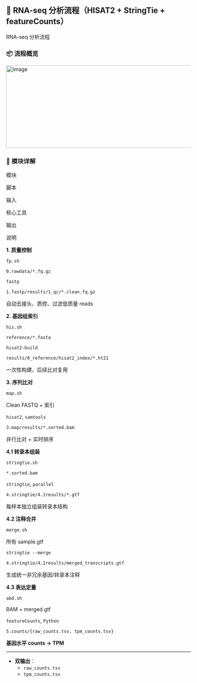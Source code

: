 ## 🧬 RNA-seq 分析流程（HISAT2 + StringTie + featureCounts）

 RNA-seq 分析流程
### 📦 流程概览


<img width="1201" height="225" alt="image" src="https://github.com/user-attachments/assets/89296ae4-5a60-484c-8ee4-6726b74ab92a" />



### 🔧 模块详解

模块

脚本

输入

核心工具

输出

说明

**1. 质量控制**

`fp.sh`

`0.rawdata/*.fq.gz`

`fastp`

`1.fastp/results/1_qc/*.clean.fq.gz`

自动去接头、质控、过滤低质量 reads

**2. 基因组索引**

`his.sh`

`reference/*.fasta`

`hisat2-build`

`results/0_reference/hisat2_index/*.ht21`

一次性构建，后续比对复用

**3. 序列比对**

`map.sh`

Clean FASTQ + 索引

`hisat2`,  `samtools`

`3.map/results/*.sorted.bam`

并行比对 + 实时排序

**4.1 转录本组装**

`stringtie.sh`

`*.sorted.bam`

`stringtie`,  `parallel`

`4.stringtie/4.1results/*.gtf`

每样本独立组装转录本结构

**4.2 注释合并**

`merge.sh`

所有 sample.gtf

`stringtie --merge`

`4.stringtie/4.2results/merged_transcripts.gtf`

生成统一非冗余基因/转录本注释

**4.3 表达定量**

`abd.sh`

BAM + merged.gtf

`featureCounts`,  `Python`

`5.counts/{raw_counts.tsv, tpm_counts.tsv}`

**基因水平 counts → TPM**

----------


-   **双输出**：
    -   `raw_counts.tsv`  
    -   `tpm_counts.tsv`  
